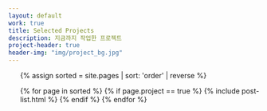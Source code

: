 ```yaml
---
layout: default
work: true
title: Selected Projects
description: 지금까지 작업한 프로젝트
project-header: true
header-img: "img/project_bg.jpg"
---
```


<ul class="catalogue">
{% assign sorted = site.pages | sort: 'order' | reverse %}

{% for page in sorted %}
    {% if page.project == true %}
        {% include post-list.html %}
    {% endif %}
{% endfor %}
</ul>